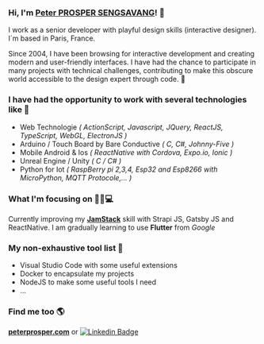 
### Hi, I'm [Peter PROSPER SENGSAVANG](https://www.peterprosper.com/)! 🖖

I work as a senior developer with playful design skills (interactive designer). I´m based in Paris, France.

Since 2004, I have been browsing for interactive development and creating modern and user-friendly interfaces. I have had the chance to participate in many projects with technical challenges, contributing to make this obscure world accessible to the design expert through code. 🌱

### I have had the opportunity to work with several technologies like 🔨

 - Web Technologie _( ActionScript, Javascript, JQuery, ReactJS, TypeScript, WebGL, ElectronJS )_
 - Arduino / Touch Board by Bare Conductive _( C, C#, Johnny-Five )_
 - Mobile Android & Ios _( ReactNative with Cordova, Expo.io, Ionic )_
 - Unreal Engine / Unity _( C / C# )_
 - Python for Iot _( RaspBerry pi 2,3,4, Esp32 and Esp8266 with MicroPython, MQTT Protocole,... )_

### What I'm focusing on 🐱‍👤💻

Currently improving my **[JamStack](https://jamstack.wtf/)** skill with Strapi JS, Gatsby JS and ReactNative.
I am gradually learning to use **Flutter** from _Google_ 

### My non-exhaustive tool list 🧰

- Visual Studio Code with some useful extensions
- Docker to encapsulate my projects
- NodeJS to make some useful tools I need
- ...


### Find me too 🌎

**[peterprosper.com](https://www.peterprosper.com/)** or [![Linkedin Badge](https://img.shields.io/badge/-LinkedIn-blue?style=flat-square&logo=Linkedin&logoColor=white&link=https://www.linkedin.com/in/peterprosper/)](https://www.linkedin.com/in/peterprosper/)



